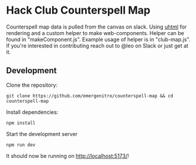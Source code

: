 # Hack Club Counterspell Map

Counterspell map data is pulled from the canvas on slack. Using [uhtml](https://github.com/WebReflection/uhtml) for rendering and a custom helper to make web-components. Helper can be found in "makeComponent.js". Example usage of helper is in "club-map.js". If you're interested in contributing reach out to @leo on Slack or just get at it.

## Development

Clone the repository:

```
git clone https://github.com/emergenitro/counterspell-map && cd counterspell-map
```

Install dependencies:

```
npm install
```

Start the development server

```
npm run dev
```

It should now be running on <http://localhost:5173/>!
